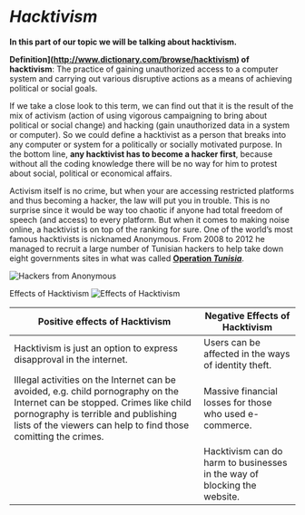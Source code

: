 # _Hacktivism_

**In this part of our topic we will be talking about hacktivism.**

__Definition](http://www.dictionary.com/browse/hacktivism) of hacktivism__: The practice of gaining unauthorized access to a computer system and carrying out various disruptive actions as a means of achieving political or social goals. 

If we take a close look to this term, we can find out that it is the result of the mix of activism (action of using vigorous campaigning to bring about political or social change) and hacking (gain unauthorized data in a system or computer). So we could define a hacktivist as a person that breaks into any computer or system for a politically or socially motivated purpose. In the bottom line, **any hacktivist has to become a hacker first**, because without all the coding knowledge there will be no way for him to protest about social, political or economical affairs. 

Activism itself is no crime, but when your are accessing restricted platforms and thus becoming a hacker, the law will put you in trouble. This is no surprise since it would be way too chaotic if anyone had total freedom of speech (and access) to every platform. But when it comes to making noise online, a hacktivist is on top of the ranking for sure. One of the world’s most famous hacktivists is nicknamed Anonymous. From 2008 to 2012 he managed to recruit a large number of Tunisian hackers to help take down eight governments sites in what was called [**Operation _Tunisia_**](https://en.wikipedia.org/wiki/Operation_Tunisia).

![Hackers from Anonymous](https://betanews.com/wp-content/uploads/2014/05/Hacker.jpg)



Effects of Hacktivism
![Effects of Hacktivism](https://image.slidesharecdn.com/seminar-140301072309-phpapp02/95/introduction-to-hacking-hackers-hacktivism-22-638.jpg?cb=1393671252)

| Positive effects of Hacktivism | Negative Effects of Hacktivism | 
| -------------------------------| -------------------------------|
| Hacktivism is just an option to express disapproval in the internet. | Users can be affected in the ways of identity theft.| 
| Illegal activities on the Internet can be avoided, e.g. child pornography on the Internet can be stopped. Crimes like child pornography is terrible and publishing lists of the viewers can help to find those comitting the crimes. | Massive financial losses for those who used e-commerce.| 
|| Hacktivism can do harm to businesses in the way of blocking the website.|

